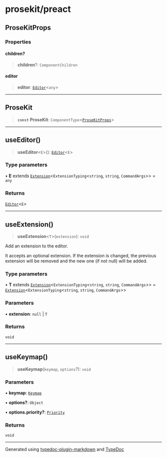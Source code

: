 # prosekit/preact

<a id="ProseKitProps" name="ProseKitProps"></a>

## ProseKitProps

### Properties

<a id="children" name="children"></a>

#### children?

> **children**?: `ComponentChildren`

<a id="editor" name="editor"></a>

#### editor

> **editor**: [`Editor`](core.md#EditorE)\<`any`\>

***

<a id="ProseKit" name="ProseKit"></a>

## ProseKit

> **`const`** **ProseKit**: `ComponentType`\<[`ProseKitProps`](preact.md#ProseKitProps)\>

***

<a id="useEditor" name="useEditor"></a>

## useEditor()

> **useEditor**\<`E`\>(): [`Editor`](core.md#EditorE)\<`E`\>

### Type parameters

• **E** extends [`Extension`](core.md#ExtensionT)\<`ExtensionTyping`\<`string`, `string`, `CommandArgs`\>\> = `any`

### Returns

[`Editor`](core.md#EditorE)\<`E`\>

***

<a id="useExtension" name="useExtension"></a>

## useExtension()

> **useExtension**\<`T`\>(`extension`): `void`

Add an extension to the editor.

It accepts an optional extension. If the extension is changed, the previous
extension will be removed and the new one (if not null) will be added.

### Type parameters

• **T** extends [`Extension`](core.md#ExtensionT)\<`ExtensionTyping`\<`string`, `string`, `CommandArgs`\>\> = [`Extension`](core.md#ExtensionT)\<`ExtensionTyping`\<`string`, `string`, `CommandArgs`\>\>

### Parameters

• **extension**: `null` \| `T`

### Returns

`void`

***

<a id="useKeymap" name="useKeymap"></a>

## useKeymap()

> **useKeymap**(`keymap`, `options`?): `void`

### Parameters

• **keymap**: [`Keymap`](core.md#Keymap)

• **options?**: `Object`

• **options\.priority?**: [`Priority`](core.md#Priority)

### Returns

`void`

***

Generated using [typedoc-plugin-markdown](https://www.npmjs.com/package/typedoc-plugin-markdown) and [TypeDoc](https://typedoc.org/)
